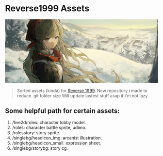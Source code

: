 # **Reverse1999 Assets**
![Header image](singlebg/storybg/story_atcg/1_8/1_8_at_weiladenggao3.png)

> Sorted assets (kinda) for [Reverse 1999](https://www.biligame.com/detail/?id=107530).
> New repository i made to reduce .git folder size
> Will update lastest stuff asap if i'm not lazy

## Some helpful path for certain assets:
1. /live2d/roles: character lobby model.
2. /roles: character battle sprite, udimo.
3. /rolesstory: story sprite.
4. /singlebg/headicon_img: arcanist illustration.
5. /singlebg/headicon_small: expression sheet.
6. /singlebg/storybg: story cg.


